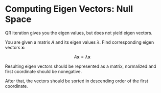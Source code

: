 # Computing Eigen Vectors: Null Space

QR iteration gives you the eigen values, but does not yield eigen vectors.

You are given a matrix $A$ and its eigen values $\lambda$. Find corresponding eigen vectors $\mathbf x$:

$$A \mathbf x = \lambda \mathbf x$$

Resulting eigen vectors should be represented as a matrix, normalized and first coordinate should be nonegative. 

After that, the vectors should be sorted in descending order of the first coordinate.